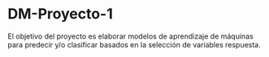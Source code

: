 # DM-Proyecto-1
El objetivo del proyecto es elaborar modelos de aprendizaje de máquinas para predecir y/o clasificar basados en la selección de variables respuesta.
